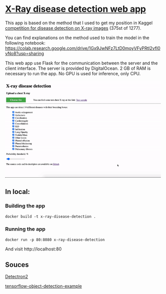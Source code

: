 # [X-Ray disease detection web app](http://xray.lgoyeau.com/)

This app is based on the method that I used to get my position in Kaggel [competition for disease detection on X-ray images](https://www.kaggle.com/c/vinbigdata-chest-xray-abnormalities-detection/leaderboard) (375st of 1277).

You can find explanations on the method used to train the model in the following notebook:
https://colab.research.google.com/drive/1Gx9JwNFz7LtD0moyVFyPRtl2vfI0vNo8?usp=sharing

This web app use Flask for the communication between the server and the client interface. The server is provided by DigitalOcean. 2 GB of RAM is necessary to run the app. No GPU is used for inference, only CPU.

![alt text](https://github.com/larrygoyeau/X-Ray-disease-detection/blob/master/WebApp.gif)

## In local:
### Building the app

```
docker build -t x-ray-disease-detection .
```

### Running the app

```
docker run -p 80:8080 x-ray-disease-detection
```
And visit http://localhost:80

## Souces

[Detectron2](https://github.com/facebookresearch/detectron2)

[tensorflow-object-detection-example](https://github.com/GoogleCloudPlatform/tensorflow-object-detection-example)
